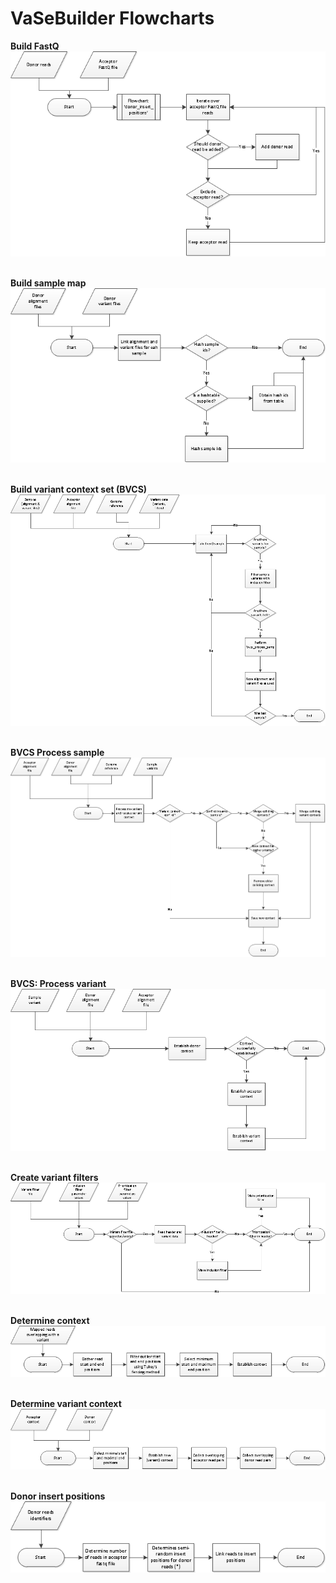 # VaSeBuilder Flowcharts


__Build FastQ__<br />
![Build FastQ file](build_fastq.png)
<br /><br />


__Build sample map__<br />
![Build Sample Map](build_sample_maps.png)
<br /><br />


__Build variant context set (BVCS)__<br />
![Build Variant Contexts](bvcs.png)
<br /><br />


__BVCS Process sample__<br />
![BVCS Process Sample](bvcs_process_sample.png)
<br /><br />


__BVCS: Process variant__<br />
![BVCS Process Variant](bvcs_process_variant.png)
<br /><br />


__Create variant filters__<br />
![Create Variant Filter](create_variant_filters.png)
<br /><br />


__Determine context__<br />
![Determine Context](determine_context.png)
<br /><br />


__Determine variant context__<br />
![Determine Variant Context](determine_variant_context.png)
<br /><br />


__Donor insert positions__<br />
![Donor Insert Positions](donor_insert_positions.png)
<br /><br />
